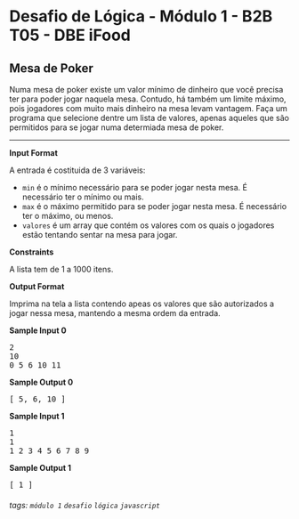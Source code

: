 # Desafio de Lógica - Módulo 1 - B2B T05 - DBE iFood

## Mesa de Poker

Numa mesa de poker existe um valor mínimo de dinheiro que você precisa ter para poder jogar naquela mesa. Contudo, há também um limite máximo, pois jogadores com muito mais dinheiro na mesa levam vantagem. Faça um programa que selecione dentre um lista de valores, apenas aqueles que são permitidos para se jogar numa determiada mesa de poker.

---

**Input Format**

A entrada é costituida de 3 variáveis:

- `min` é o mínimo necessário para se poder jogar nesta mesa. É necessário ter o mínimo ou mais.
- `max` é o máximo permitido para se poder jogar nesta mesa. É necessário ter o máximo, ou menos.
- `valores` é um array que contém os valores com os quais o jogadores estão tentando sentar na mesa para jogar.

**Constraints**

A lista tem de 1 a 1000 itens.

**Output Format**

Imprima na tela a lista contendo apeas os valores que são autorizados a jogar nessa mesa, mantendo a mesma ordem da entrada.

**Sample Input 0**

<pre>
2
10
0 5 6 10 11
</pre>

**Sample Output 0**

<pre>
[ 5, 6, 10 ]
</pre>

**Sample Input 1**

<pre>
1
1
1 2 3 4 5 6 7 8 9
</pre>

**Sample Output 1**

<pre>
[ 1 ]
</pre>

###### tags: `módulo 1` `desafio` `lógica` `javascript`